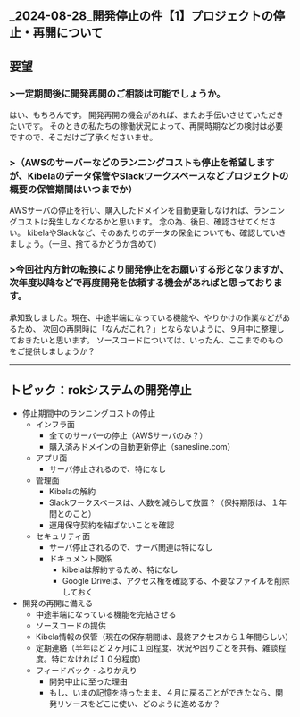 _2024-08-28_開発停止の件【1】プロジェクトの停止・再開について
---

## 要望
### >一定期間後に開発再開のご相談は可能でしょうか。
はい、もちろんです。
開発再開の機会があれば、またお手伝いさせていただきたいです。
そのときの私たちの稼働状況によって、再開時期などの検討は必要ですので、そこだけご了承くださいませ。

### >（AWSのサーバーなどのランニングコストも停止を希望しますが、Kibelaのデータ保管やSlackワークスペースなどプロジェクトの概要の保管期間はいつまでか）
AWSサーバの停止を行い、購入したドメインを自動更新しなければ、ランニングコストは発生しなくなるかと思います。
念の為、後日、確認させてください。
kibelaやSlackなど、そのあたりのデータの保全についても、確認していきましょう。（一旦、捨てるかどうか含めて）

### >今回社内方針の転換により開発停止をお願いする形となりますが、次年度以降などで再度開発を依頼する機会があればと思っております。
承知致しました。現在、中途半端になっている機能や、やりかけの作業などがあるため、
次回の再開時に「なんだこれ？」とならないように、９月中に整理しておきたいと思います。
ソースコードについては、いったん、ここまでのものをご提供しましょうか？

---

## トピック：rokシステムの開発停止
- 停止期間中のランニングコストの停止
  - インフラ面
    - 全てのサーバーの停止（AWSサーバのみ？）
    - 購入済みドメインの自動更新停止（sanesline.com）
  - アプリ面
    - サーバ停止されるので、特になし
  - 管理面
    - Kibelaの解約
    - Slackワークスペースは、人数を減らして放置？（保持期限は、１年間とのこと）
    - 運用保守契約を結ばないことを確認
  - セキュリティ面
    - サーバ停止されるので、サーバ関連は特になし
    - ドキュメント関係
      - kibelaは解約するため、特になし
      - Google Driveは、アクセス権を確認する、不要なファイルを削除しておく
- 開発の再開に備える
  - 中途半端になっている機能を完結させる
  - ソースコードの提供
  - Kibela情報の保管（現在の保存期間は、最終アクセスから１年間らしい）
  - 定期連絡（半年ほど２ヶ月に１回程度、状況や困りごとを共有、雑談程度。特になければ１０分程度）
  - フィードバック・ふりかえり
    - 開発中止に至った理由
    - もし、いまの記憶を持ったまま、４月に戻ることができたなら、開発リソースをどこに使い、どのように進めるか？






